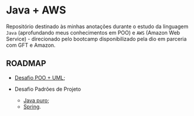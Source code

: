 # Java + AWS

Repositório destinado às minhas anotações durante o estudo da linguagem `Java` (aprofundando meus conhecimentos em POO) e `AWS` (Amazon Web Service) - direcionado pelo bootcamp disponibilizado pela dio em parceria com GFT e Amazon.

## ROADMAP

- [Desafio POO + UML](./uml-iphone/README.md);

- Desafio Padrões de Projeto
  - [Java puro](https://github.com/jmazzali/lab-padroes-projeto-java);
  - [Spring](https://github.com/jmazzali/lab-padroes-projeto-spring).

